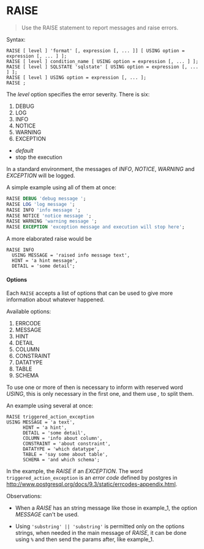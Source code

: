 RAISE
=====

>
> Use the RAISE statement to report messages and raise errors.
>

Syntax:

```
RAISE [ level ] 'format' [, expression [, ... ]] [ USING option = expression [, ... ] ];
RAISE [ level ] condition_name [ USING option = expression [, ... ] ];
RAISE [ level ] SQLSTATE 'sqlstate' [ USING option = expression [, ... ] ];
RAISE [ level ] USING option = expression [, ... ];
RAISE ;
```

The *level* option specifies the error severity.
There is six:

1. DEBUG
1. LOG
1. INFO
1. NOTICE
1. WARNING
1. EXCEPTION
  * *default*
  * stop the execution

In a standard environment, the messages of *INFO*, *NOTICE*, *WARNING* and
*EXCEPTION* will be logged.

A simple example using all of them at once:

```sql
RAISE DEBUG 'debug message ';
RAISE LOG 'log message ';
RAISE INFO 'info message ';
RAISE NOTICE 'notice message ';
RAISE WARNING 'warning message ';
RAISE EXCEPTION 'exception message and execution will stop here';
```

A more elaborated raise would be
```
RAISE INFO
  USING MESSAGE = 'raised info message text',
  HINT = 'a hint message',
  DETAIL = 'some detail';
```

#### Options

Each `RAISE` accepts a list of options that can be used to give more information
about whatever happened.

Available options:

1. ERRCODE
1. MESSAGE
1. HINT
1. DETAIL
1. COLUMN
1. CONSTRAINT
1. DATATYPE
1. TABLE
1. SCHEMA

To use one or more of then is necessary to inform with reserved word *USING*,
this is only necessary in the first one, and them use *,* to split them.

An example using several at once:

```
RAISE triggered_action_exception
USING MESSAGE = 'a text',
      HINT = 'a hint',
      DETAIL = 'some detail',
      COLUMN = 'info about column',
      CONSTRAINT = 'about constraint',
      DATATYPE = 'which datatype',
      TABLE = 'say some about table',
      SCHEMA = 'and which schema';
```

In the example, the *RAISE* if an _EXCEPTION_.
The word `triggered_action_exception` is an *error code* defined by postgres in
http://www.postgresql.org/docs/9.3/static/errcodes-appendix.html.

Observations:

* When a *RAISE* has an string message like those in example_1, the option
*MESSAGE* can't be used.

* Using `'substring' || 'substring'` is permitted only on the options strings,
when needed in the main message of *RAISE*, it can be done using `%` and then
send the params after, like example_1.

